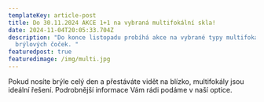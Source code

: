 ```yaml
---
templateKey: article-post
title: Do 30.11.2024 AKCE 1+1 na vybraná multifokální skla!
date: 2024-11-04T20:05:33.704Z
description: "Do konce listopadu probíhá akce na vybrané typy multifokálních
  brýlových čoček. "
featuredpost: true
featuredimage: /img/multi.jpg
---
```

Pokud nosíte brýle celý den a přestáváte vidět na blízko, multifokály jsou ideální řešení. Podrobnější informace Vám rádi podáme v naší optice.
